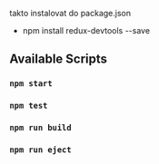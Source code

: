 takto instalovat do package.json
- npm install redux-devtools --save




## Available Scripts

### `npm start`

### `npm test`

### `npm run build`

### `npm run eject`